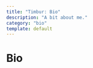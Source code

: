 ```yaml
---
title: "Timbur: Bio"
description: "A bit about me."
category: "bio"
template: default
---
```


# Bio
